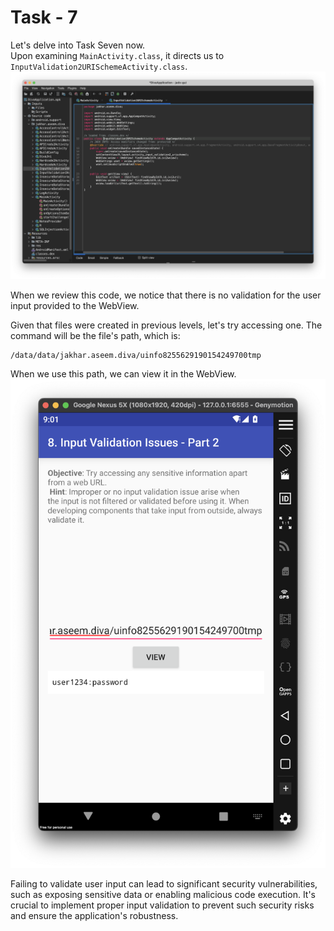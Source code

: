 # Task - 7

Let's delve into Task Seven now.  
Upon examining `MainActivity.class`, it directs us to `InputValidation2URISchemeActivity.class`.  
![Untitled](DIVA%20ScreenShots/Level%20-%208%20(InputValidation2URISchemeActivity).png)

When we review this code, we notice that there is no validation for the user input provided to the WebView.

Given that files were created in previous levels, let's try accessing one. The command will be the file's path, which is: 
```
/data/data/jakhar.aseem.diva/uinfo8255629190154249700tmp
```

When we use this path, we can view it in the WebView.
![Untitled](DIVA%20ScreenShots/Level%20-%208%20(WebView).png)

Failing to validate user input can lead to significant security vulnerabilities, such as exposing sensitive data or enabling malicious code execution. It's crucial to implement proper input validation to prevent such security risks and ensure the application's robustness.